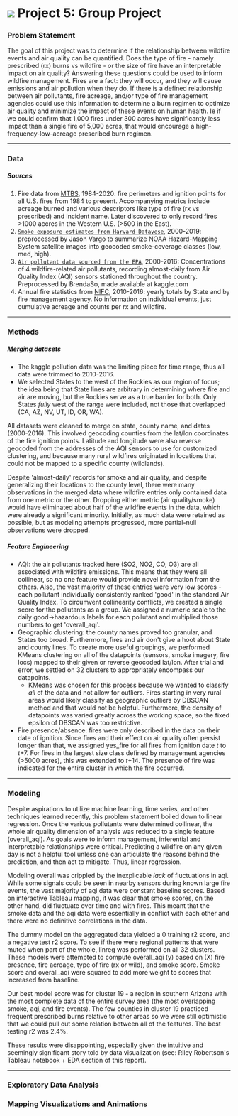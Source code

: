 # ![](https://ga-dash.s3.amazonaws.com/production/assets/logo-9f88ae6c9c3871690e33280fcf557f33.png) Project 5: Group Project


### Problem Statement

The goal of this project was to determine if the relationship between wildfire events and air quality can be quantified.  Does the type of fire - namely prescribed (rx) burns vs wildfire - or the size of fire have an interpretable impact on air quality?  Answering these questions could be used to inform wildfire management.  Fires are a fact: they will occur, and they will cause emissions and air pollution when they do.  If there is a defined relationship between air pollutants, fire acreage, and/or type of fire management agencies could use this information to determine a burn regimen to optimize air quality and minimize the impact of these events on human health.  Ie if we could confirm that 1,000 fires under 300 acres have significantly less impact than a single fire of 5,000 acres, that would encourage a high-frequency-low-acreage prescribed burn regimen.

---

### Data
##### Sources
1. Fire data from [MTBS](https://www.mtbs.gov/direct-download), 1984-2020: fire perimeters and ignition points for all U.S. fires from 1984 to present.  Accompanying metrics include acreage burned and various descriptors like type of fire (rx vs prescribed) and incident name.  Later discovered to only record fires >1000 accres in the Western U.S. (>500 in the East).
2. [`Smoke exposure estimates from Harvard Datavese`](https://dataverse.harvard.edu/dataset.xhtml?persistentId=doi:10.7910/DVN/CTWGWE), 2000-2019: preprocessed by Jason Vargo to summarize NOAA Hazard-Mapping System satellite images into geocoded smoke-coverage classes (low, med, high).
3. [`Air pollutant data sourced from the EPA`](https://www.kaggle.com/sogun3/uspollution), 2000-2016:  Concentrations of 4 wildfire-related air pollutants, recording almost-daily from Air Quality Index (AQI) sensors stationed throughout the country. Preprocessed by BrendaSo, made available at kaggle.com
4. Annual fire statistics from [NIFC](https://www.nifc.gov/fire-information/statistics), 2010-2016: yearly totals by State and by fire management agency. No information on individual events, just cumulative acreage and counts per rx and wildfire.


---

### Methods
##### Merging datasets
* The kaggle pollution data was the limiting piece for time range, thus all data were trimmed to 2010-2016.
* We selected States to the west of the Rockies as our region of focus; the idea being that State lines are arbitrary in determining where fire and air are moving, but the Rockies serve as a true barrier for both.  Only States _fully_ west of the range were included, not those that overlapped (CA, AZ, NV, UT, ID, OR, WA).  

All datasets were cleaned to merge on state, county name, and dates (2000-2016).  This involved geocoding counties from the lat/lon coordinates of the fire ignition points.  Latitude and longitude were also reverse geocoded from the addresses of the AQI sensors to use for customized clustering, and because many rural wildfires originated in locations that could not be mapped to a specific county (wildlands).

Despite 'almost-daily' records for smoke and air quality, and despite generalizing their locations to the county level, there were many observations in the merged data where wildfire entries only contained data from one metric or the other.  Dropping either metric (air quality/smoke) would have eliminated about half of the wildfire events in the data, which were already a significant minority.  Initially, as much data were retained as possible, but as modeling attempts progressed, more partial-null observations were dropped.

##### Feature Engineering
* AQI: the air pollutants tracked here (SO2, NO2, CO, O3) are all associated with wildfire emissions.  This means that they were all collinear, so no one feature would provide novel information from the others.  Also, the vast majority of these entries were very low scores - each pollutant individually consistently ranked 'good' in the standard Air Quality Index.  To circumvent collinearity conflicts, we created a single score for the pollutants as a group.  We assigned a numeric scale to the daily good->hazardous labels for each pollutant and multiplied those numbers to get 'overall_aqi'.
* Geographic clustering: the county names proved too granular, and States too broad.  Furthermore, fires and air don't give a hoot about State and county lines. To create more useful groupings, we performed KMeans clustering on all of the datapoints (sensors, smoke imagery, fire locs) mapped to their given or reverse geocoded lat/lon.  After trial and error, we settled on 32 clusters to appropriately encompass our datapoints.
    * KMeans was chosen for this process because we wanted to classify _all_ of the data and not allow for outliers. Fires starting in very rural areas would likely classify as geographic outliers by DBSCAN method and that would not be helpful.  Furthermore, the density of datapoints was varied greatly across the working space, so the fixed epsilon of DBSCAN was too restrictive.
* Fire presence/absence: fires were only described in the data on their date of ignition.  Since fires and their effect on air quality often persist longer than that, we assigned yes_fire for all fires from ignition date _t_ to _t_+7.  For fires in the largest size class defined by management agencies (>5000 acres), this was extended to _t_+14. The presence of fire was indicated for the entire cluster in which the fire occurred.

---

### Modeling
Despite aspirations to utilize machine learning, time series, and other techniques learned recently, this problem statement boiled down to linear regression.  Once the various pollutants were determined collinear, the whole air quality dimension of analysis was reduced to a single feature (overall_aqi).  As goals were to inform management, inferential and interpretable relationships were critical.  Predicting a wildfire on any given day is not a helpful tool unless one can articulate the reasons behind the prediction, and then act to mitigate. Thus, linear regression.

Modeling overall was crippled by the inexplicable _lack_ of fluctuations in aqi.  While some signals could be seen in nearby sensors during known large fire events, the vast majority of aqi data were constant baseline scores.  Based on interactive Tableau mapping, it was clear that smoke scores, on the other hand, did fluctuate over time and with fires.  This meant that the smoke data and the aqi data were essentially in conflict with each other and there were no definitive correlations in the data.

The dummy model on the aggregated data yielded a 0 training r2 score, and a negative test r2 score.  To see if there were regional patterns that were muted when part of the whole, linreg was performed on all 32 clusters.  These models were attempted to compute overall_aqi (y) based on (X) fire presence, fire acreage, type of fire (rx or wild), and smoke score.  Smoke score and overall_aqi were squared to add more weight to scores that increased from baseline.

Our best model score was for cluster 19 - a region in southern Arizona with the most complete data of the entire survey area (the most overlapping smoke, aqi, and fire events).  The few counties in cluster 19 practiced frequent prescribed burns relative to other areas so we were still optimistic that we could pull out some relation between all of the features.  The best testing r2 was 2.4%.

These results were disappointing, especially given the intuitive and seemingly significant story told by data visualization (see: Riley Robertson's Tableau notebook + EDA section of this report).

---

### Exploratory Data Analysis

### Mapping Visualizations and Animations